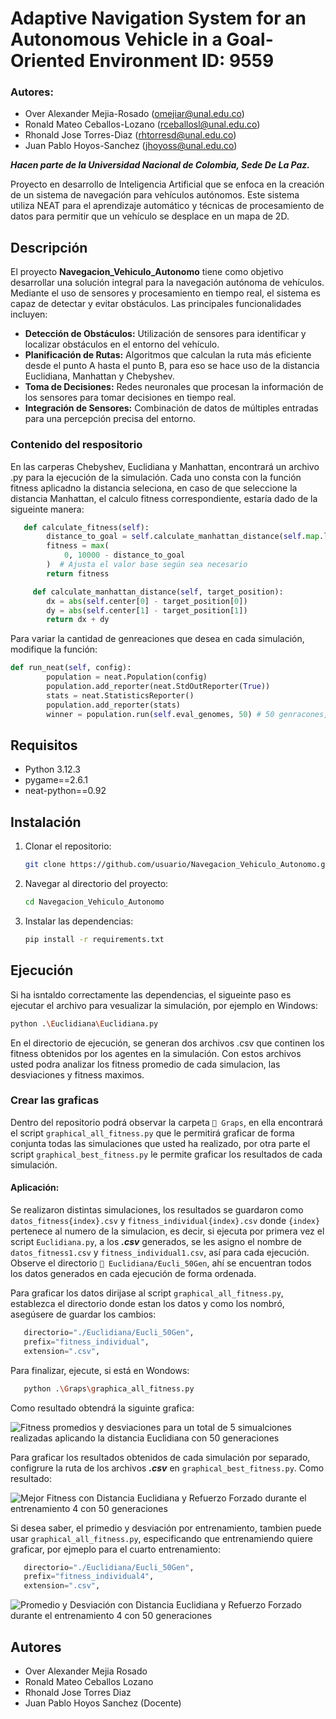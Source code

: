# Adaptive Navigation System for an Autonomous Vehicle in a Goal-Oriented Environment ID: 9559

### Autores:

- Over Alexander Mejia-Rosado (omejiar@unal.edu.co)
- Ronald Mateo Ceballos-Lozano (rceballosl@unal.edu.co)
- Rhonald Jose Torres-Diaz (rhtorresd@unal.edu.co)
- Juan Pablo Hoyos-Sanchez (jhoyoss@unal.edu.co)

**_Hacen parte de la Universidad Nacional de Colombia, Sede De La Paz._**

Proyecto en desarrollo de Inteligencia Artificial que se enfoca en la creación de un sistema de navegación para vehículos autónomos. Este sistema utiliza NEAT para el aprendizaje automático y técnicas de procesamiento de datos para permitir que un vehículo se desplace en un mapa de 2D.

## Descripción

El proyecto **Navegacion_Vehiculo_Autonomo** tiene como objetivo desarrollar una solución integral para la navegación autónoma de vehículos. Mediante el uso de sensores y procesamiento en tiempo real, el sistema es capaz de detectar y evitar obstáculos. Las principales funcionalidades incluyen:

- **Detección de Obstáculos:** Utilización de sensores para identificar y localizar obstáculos en el entorno del vehículo.
- **Planificación de Rutas:** Algoritmos que calculan la ruta más eficiente desde el punto A hasta el punto B, para eso se hace uso de la distancia Euclidiana, Manhattan y Chebyshev.
- **Toma de Decisiones:** Redes neuronales que procesan la información de los sensores para tomar decisiones en tiempo real.
- **Integración de Sensores:** Combinación de datos de múltiples entradas para una percepción precisa del entorno.

### Contenido del respositorio

En las carperas Chebyshev, Euclidiana y Manhattan, encontrará un archivo .py para la ejecución de la simulación. Cada uno consta con la función fitness aplicadno la distancia seleciona, en caso de que seleccione la distancia Manhattan, el calculo fitness correspondiente, estaría dado de la sigueinte manera:

```python
   def calculate_fitness(self):
        distance_to_goal = self.calculate_manhattan_distance(self.map.lista_objetivo[0])
        fitness = max(
            0, 10000 - distance_to_goal
        )  # Ajusta el valor base según sea necesario
        return fitness

     def calculate_manhattan_distance(self, target_position):
        dx = abs(self.center[0] - target_position[0])
        dy = abs(self.center[1] - target_position[1])
        return dx + dy
```

Para variar la cantidad de genreaciones que desea en cada simulación, modifique la función:

```python
def run_neat(self, config):
        population = neat.Population(config)
        population.add_reporter(neat.StdOutReporter(True))
        stats = neat.StatisticsReporter()
        population.add_reporter(stats)
        winner = population.run(self.eval_genomes, 50) # 50 genracones, variar segun las geraciones que desea
```

## Requisitos

- Python 3.12.3
- pygame==2.6.1
- neat-python==0.92

## Instalación

1. Clonar el repositorio:
   ```bash
   git clone https://github.com/usuario/Navegacion_Vehiculo_Autonomo.git
   ```
2. Navegar al directorio del proyecto:
   ```bash
   cd Navegacion_Vehiculo_Autonomo
   ```
3. Instalar las dependencias:
   ```bash
   pip install -r requirements.txt
   ```

## Ejecución

Si ha isntaldo correctamente las dependencias, el sigueinte paso es ejecutar el archivo para vesualizar la simulación, por ejemplo en Windows:

```bash
python .\Euclidiana\Euclidiana.py
```

En el directorio de ejecución, se generan dos archivos .csv que continen los fitness obtenidos por los agentes en la simulación. Con estos archivos usted podra analizar los fitness promedio de cada simulacion, las desviaciones y fitness maximos.

### Crear las graficas

Dentro del repositorio podrá observar la carpeta `📂 Graps`, en ella encontrará el script `graphical_all_fitness.py` que le permitirá graficar de forma conjunta todas las simulaciones que usted ha realizado, por otra parte el script `graphical_best_fitness.py` le permite graficar los resultados de cada simulación.

#### Aplicación:

Se realizaron distintas simulaciones, los resultados se guardaron como `datos_fitness{index}.csv` y `fitness_individual{index}.csv` donde `{index}` pertenece al numero de la simulacion, es decir, si ejecuta por primera vez el script `Euclidiana.py`, a los **_.csv_** generados, se les asigno el nombre de `datos_fitness1.csv` y `fitness_individual1.csv`, así para cada ejecución. Observe el directorio `📂 Euclidiana/Eucli_50Gen`, ahí se encuentran todos los datos generados en cada ejecución de forma ordenada.

Para graficar los datos dirijase al script `graphical_all_fitness.py`, establezca el directorio donde estan los datos y como los nombró, asegúsere de guardar los cambios:

```python
   directorio="./Euclidiana/Eucli_50Gen",
   prefix="fitness_individual",
   extension=".csv",
```

Para finalizar, ejecute, si está en Wondows:

```bash
   python .\Graps\graphica_all_fitness.py
```

Como resultado obtendrá la siguinte grafica:

![Fitness promedios y desviaciones para un total de 5 simualciones realizadas aplicando la distancia Euclidiana con 50 generaciones](img/Fitness_Acumulado_Eucli_50Gen.png "Fitness promedios y desviaciones para un total de 5 simualciones realizadas aplicando la distancia Euclidiana con 50 generaciones")

Para graficar los resultados obtenidos de cada simulación por separado, configrure la ruta de los archivos **_.csv_** en `graphical_best_fitness.py`. Como resultado:

![Mejor Fitness con Distancia Euclidiana y Refuerzo Forzado durante el entrenamiento 4 con 50 generaciones](img/fitness_individual.png)

Si desea saber, el primedio y desviación por entrenamiento, tambien puede usar `graphical_all_fitness.py`, especificando que entrenamiendo quiere graficar, por ejmeplo para el cuarto entrenamiento:

```python
   directorio="./Euclidiana/Eucli_50Gen",
   prefix="fitness_individual4",
   extension=".csv",
```

![Promedio y Desviación con Distancia Euclidiana y Refuerzo Forzado durante el entrenamiento 4 con 50 generaciones](img/fitness_individual_desv_4.png)

## Autores

- Over Alexander Mejia Rosado
- Ronald Mateo Ceballos Lozano
- Rhonald Jose Torres Diaz
- Juan Pablo Hoyos Sanchez (Docente)
